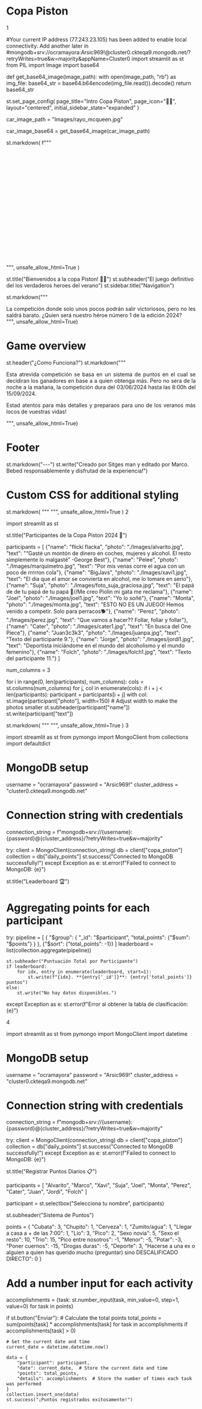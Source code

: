# Copa Piston

1

#Your current IP address (77.243.23.105) has been added to enable local connectivity. Add another later in
#mongodb+srv://ocramayora:Arsic969!@cluster0.ckteqa9.mongodb.net/?retryWrites=true&w=majority&appName=Cluster0
import streamlit as st
from PIL import Image
import base64

def get_base64_image(image_path):
    with open(image_path, "rb") as img_file:
        base64_str = base64.b64encode(img_file.read()).decode()
    return base64_str

st.set_page_config(
    page_title="Intro Copa Piston",
    page_icon="🍻🚗",
    layout="centered",
    initial_sidebar_state="expanded"
)

car_image_path = "Images/rayo_mcqueen.jpg"

car_image_base64 = get_base64_image(car_image_path)

st.markdown(
    f"""
    <div style="background-image: url('data:image/jpeg;base64,{car_image_base64}'); 
                background-size: cover; 
                height: 300px; 
                display: flex; 
                justify-content: center; 
                align-items: center;">
    </div>
    """, 
    unsafe_allow_html=True
)

st.title("Bienvenidos a la copa Piston! 🍻🚗")
st.subheader("El juego definitivo del los verdaderos heroes del verano")
st.sidebar.title("Navigation")

st.markdown("""
<style>
.justified-text {
    text-align: justify;
    text-justify: inter-word;
}
</style>
<div class="justified-text">
    La competición donde solo unos pocos podrán salir victoriosos, pero no les saldrá barato. ¿Quien será nuestro héroe número 1 de la edición 2024?
</div>
""", unsafe_allow_html=True)

# Game overview
st.header("¿Como Funciona?")
st.markdown("""
<div class="justified-text">
            
Esta atrevida competición se basa en un sistema de puntos en el cual se decidiran los ganadores en base a a quien obtenga más. 
Pero no sera de la noche a la mañana, la competición dura del 03/06/2024 hasta las 8:00h del 15/09/2024. 

Estad atentos para más detalles y preparaos para uno de los veranos más locos de vuestras vidas!

</div>
""", unsafe_allow_html=True)

# Footer
st.markdown("---")
st.write("Creado por Sitges man y editado por Marco. Bebed responsablemente y disfrutad de la experiencia!")

# Custom CSS for additional styling
st.markdown(
    """
    <style>
    .stApp {
        color: #ffffff;
    }
    .stApp header {
        background: rgba(0, 0, 0, 0.7);
        padding: 10px;
        border-radius: 10px;
    }
    .stApp footer {
        background: rgba(0, 0, 0, 0.7);
        padding: 10px;
        border-radius: 10px;
        text-align: center;
    }
    </style>
    """,
    unsafe_allow_html=True
)
2

import streamlit as st

st.title("Participantes de la Copa Piston 2024 👥")

participants = [
    {"name": "flicki flacka", "photo": "./Images/alvarito.jpg", "text": "“Gasté un montón de dinero en coches, mujeres y alcohol. El resto simplemente lo malgasté” -George Best"},
    {"name": "Pelee", "photo": "./Images/marquimetro.jpg", "text": "Por mis venas corre el agua con un poco de rrrrron cola"},
    {"name": "BigJavs", "photo": "./Images/xavi1.jpg", "text": "El dia que el amor se convierta en alcohol, me lo tomare en serio"},
    {"name": "Suja", "photo": "./Images/foto_suja_graciosa.jpg", "text": "El papá de de tu papá de tu papá 🦈//Me creo Piolin mi gata me reclama"},
    {"name": "Joel", "photo": "./Images/joel1.jpg", "text": "Yo lo soñé"},
    {"name": "Monta", "photo": "./Images/monta.jpg", "text": "ESTO NO ES UN JUEGO! Hemos venido a competir. Solo para perracos🐕"},
    {"name": "Perez", "photo": "./Images/perez.jpg", "text": "Que vamos a hacer?? Follar, follar y follar"},
    {"name": "Cater", "photo": "./Images/cater1.jpg", "text": "En busca del One Piece"},
    {"name": "Juan3c3k3", "photo": "./Images/juanpa.jpg", "text": "Texto del participante 9."},
    {"name": "Jorge", "photo": "./Images/jordi1.jpg", "text": "Deportista iniciándome en el mundo del alcoholismo y el mundo femenino"},
    {"name": "Folch", "photo": "./Images/folch1.jpg", "text": "Texto del participante 11."}
]

num_columns = 3

for i in range(0, len(participants), num_columns):
    cols = st.columns(num_columns)
    for j, col in enumerate(cols):
        if i + j < len(participants):
            participant = participants[i + j]
            with col:
                st.image(participant["photo"], width=150)  # Adjust width to make the photos smaller
                st.subheader(participant["name"])
                st.write(participant["text"])

st.markdown(
    """
    <style>
    .stApp {
        background-color: #222222;
        color: #ffffff;
    }
    .stApp header {
        background: rgba(0, 0, 0, 0.7);
        padding: 10px;
        border-radius: 10px;
    }
    .stApp footer {
        background: rgba(0, 0, 0, 0.7);
        padding: 10px;
        border-radius: 10px;
        text-align: center;
    }
    .stMarkdownContainer p {
        text-align: justify;
        text-justify: inter-word;
    }
    .stMarkdownContainer img {
        border-radius: 10px;
    }
    </style>
    """,
    unsafe_allow_html=True
)
3

import streamlit as st
from pymongo import MongoClient
from collections import defaultdict

# MongoDB setup
username = "ocramayora"
password = "Arsic969!"
cluster_address = "cluster0.ckteqa9.mongodb.net"

# Connection string with credentials
connection_string = f"mongodb+srv://{username}:{password}@{cluster_address}/?retryWrites=true&w=majority"

try:
    client = MongoClient(connection_string)
    db = client["copa_piston"]
    collection = db["daily_points"]
    st.success("Connected to MongoDB successfully!")
except Exception as e:
    st.error(f"Failed to connect to MongoDB: {e}")

st.title("Leaderboard 🏆")

# Aggregating points for each participant
try:
    pipeline = [
        {
            "$group": {
                "_id": "$participant",
                "total_points": {"$sum": "$points"}
            }
        },
        {"$sort": {"total_points": -1}}
    ]
    leaderboard = list(collection.aggregate(pipeline))
    
    st.subheader("Puntuación Total por Participante")
    if leaderboard:
        for idx, entry in enumerate(leaderboard, start=1):
            st.write(f"{idx}. **{entry['_id']}**: {entry['total_points']} puntos")
    else:
        st.write("No hay datos disponibles.")
except Exception as e:
    st.error(f"Error al obtener la tabla de clasificación: {e}")

 4

import streamlit as st
from pymongo import MongoClient
import datetime

# MongoDB setup
username = "ocramayora"
password = "Arsic969!"
cluster_address = "cluster0.ckteqa9.mongodb.net"

# Connection string with credentials
connection_string = f"mongodb+srv://{username}:{password}@{cluster_address}/?retryWrites=true&w=majority"

try:
    client = MongoClient(connection_string)
    db = client["copa_piston"]
    collection = db["daily_points"]
    st.success("Connected to MongoDB successfully!")
except Exception as e:
    st.error(f"Failed to connect to MongoDB: {e}")

st.title("Registrar Puntos Diarios 📋")

participants = [
    "Alvarito", "Marco", "Xavi", "Suja", "Joel", "Monta", "Perez", "Cater", "Juan", "Jordi", "Folch"
]

participant = st.selectbox("Selecciona tu nombre", participants)

st.subheader("Sistema de Puntos")

points = {
    "Cubata": 3, "Chupito": 1, "Cerveza": 1, "Zumito/agua": 1, "Llegar a casa a + de las 7:00": 1,
    "Lio": 3, "Pico": 2, "Sexo novia": 5, "Sexo el resto": 10, "Trio": 15,
    "Pico entre nosotros": -1, "Menor": -5, "Potar": -3, "Poner cuernos": -15, "Drogas duras": -5,
    "Deporte": 3, "Hacerse a una ex o alguien a quien has querido mucho (preguntar) sino DESCALIFICADO DIRECTO": 0
}

# Add a number input for each activity
accomplishments = {task: st.number_input(task, min_value=0, step=1, value=0) for task in points}

if st.button("Enviar"):
    # Calculate the total points
    total_points = sum(points[task] * accomplishments[task] for task in accomplishments if accomplishments[task] > 0)
    
    # Get the current date and time
    current_date = datetime.datetime.now()
    
    data = {
        "participant": participant,
        "date": current_date,  # Store the current date and time
        "points": total_points,
        "details": accomplishments  # Store the number of times each task was performed
    }
    collection.insert_one(data)
    st.success("¡Puntos registrados exitosamente!")

